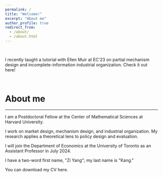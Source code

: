 ```yaml
---
permalink: /
title: "Welcome!"
excerpt: "About me"
author_profile: true
redirect_from: 
  - /about/
  - /about.html
---
```


<br>

I recently taught a tutorial with <a href="https://ellenmuir.net" style="text-decoration:none">Ellen Muir</a> at <a href="https://ec23.sigecom.org/" style="text-decoration:none">EC'23</a> on partial mechanism design and incomplete-information industrial organization. Check it out <a href="ec'23-tutorial" style="text-decoration:none">here</a>!  

<br>

# About me
---

I am a Postdoctoral Fellow at the <a href="https://cmsa.fas.harvard.edu/" style="text-decoration:none">Center of Mathematical Sciences at Harvard University</a>.

I work on market design, mechanism design, and industrial organization.  My research applies a theoretical lens to policy design and evaluation.

I will join the <a href="https://www.economics.utoronto.ca/index.php" style="text-decoration:none">Department of Economics at the University of Toronto</a> as an Assistant Professor in July 2024.

I have a two-word first name, "Zi Yang"; my last name is "Kang."  

You can download my CV <a href="/files/CV.pdf" style="text-decoration:none">here</a>.
